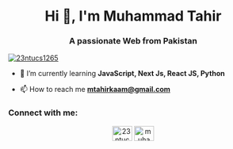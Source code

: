 <h1 align="center">Hi 👋, I'm Muhammad Tahir</h1>
<h3 align="center">A passionate Web from Pakistan</h3>

<p align="left"> <a href="https://twitter.com/23ntucs1265" target="blank"><img src="https://img.shields.io/twitter/follow/23ntucs1265?logo=twitter&style=for-the-badge" alt="23ntucs1265" /></a> </p>

- 🌱 I’m currently learning **JavaScript, Next Js, React JS, Python**

- 📫 How to reach me **mtahirkaam@gmail.com**

<h3 align="left">Connect with me:</h3>
<p align="center">
<a href="https://twitter.com/23ntucs1265" target="blank"><img align="center" src="https://raw.githubusercontent.com/rahuldkjain/github-profile-readme-generator/master/src/images/icons/Social/twitter.svg" alt="23ntucs1265" height="30" width="40" /></a>
<a href="https://linkedin.com/in/muhammad-tahir-blockchain" target="blank"><img align="center" src="https://raw.githubusercontent.com/rahuldkjain/github-profile-readme-generator/master/src/images/icons/Social/linked-in-alt.svg" alt="muhammad-tahir-blockchain" height="30" width="40" /></a>
</p>
